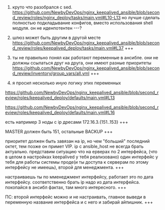 1. круто что разобрался с sed. https://github.com/NewbyDevOps/nginx_keepalived_ansible/blob/second_review/roles/nginx_deploy/tasks/main.yml#L10-L13 но лучше сделать полностью подкладывание конфигов, вместо использования shell модуля. он не иденпотентен ---?

2. шлюз может быть другим в другой месте https://github.com/NewbyDevOps/nginx_keepalived_ansible/blob/second_review/roles/keepalived_deploy/tasks/main.yml#L37 +++

3. ты не правильно понял как работают переменные в ансибле. они не должны ссылаться друг на друга, они имеют разные приоритеты https://github.com/NewbyDevOps/nginx_keepalived_ansible/blob/second_review/inventory/group_vars/all.yml +++

4. я просил несколько иную логику этих переменных

https://github.com/NewbyDevOps/nginx_keepalived_ansible/blob/second_review/roles/keepalived_deploy/defaults/main.yml#L13

https://github.com/NewbyDevOps/nginx_keepalived_ansible/blob/second_review/roles/keepalived_deploy/defaults/main.yml#L16

есть например 3 ноды с ip дресами 172.16.3.{151..153} +++

MASTER должен быть 151, остальные BACKUP +++

приоритет должен быть завязан на ip, но чем "больший" последний октет, тем позже он примет VIP. ip с ansible_host не всегда брать актуально. представим ситуацию что на ерверах по 2 интерфейса, (что в целом в настройках keepalived у тебя реализовано) один интерфейс у тебя для работы системы проде(и ты доступа к серверам по этому интерфейсу не имеешь), второй для менеджмента. +++

настраиваешь ты по мменеджмент интерфейсу, работает это по дата интерфейсу. соответственно брать ip надо из дата интерфейса. покопайся в ансибл фактах, там много интересного. +++

ПС: второй интерфейс можно и не настраивать, главное выведи в переменную название интерфейса  и с него и забирай айпишник. +++